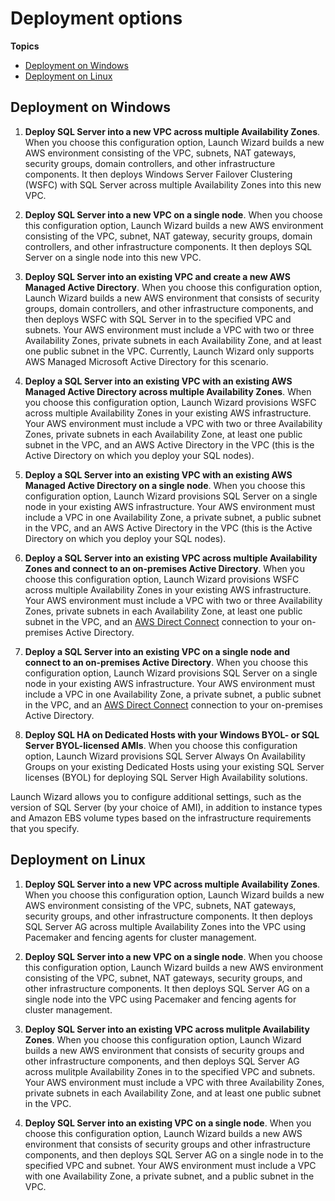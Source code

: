 # Deployment options<a name="launch-wizard-deployment-options"></a>

**Topics**
+ [Deployment on Windows](#launch-wizard-deployment-options-windows)
+ [Deployment on Linux](#launch-wizard-deployment-options-linux)

## Deployment on Windows<a name="launch-wizard-deployment-options-windows"></a>

1. **Deploy SQL Server into a new VPC across multiple Availability Zones**\. When you choose this configuration option, Launch Wizard builds a new AWS environment consisting of the VPC, subnets, NAT gateways, security groups, domain controllers, and other infrastructure components\. It then deploys Windows Server Failover Clustering \(WSFC\) with SQL Server across multiple Availability Zones into this new VPC\.

1. **Deploy SQL Server into a new VPC on a single node**\. When you choose this configuration option, Launch Wizard builds a new AWS environment consisting of the VPC, subnet, NAT gateway, security groups, domain controllers, and other infrastructure components\. It then deploys SQL Server on a single node into this new VPC\.

1. **Deploy SQL Server into an existing VPC and create a new AWS Managed Active Directory**\. When you choose this configuration option, Launch Wizard builds a new AWS environment that consists of security groups, domain controllers, and other infrastructure components, and then deploys WSFC with SQL Server in to the specified VPC and subnets\. Your AWS environment must include a VPC with two or three Availability Zones, private subnets in each Availability Zone, and at least one public subnet in the VPC\. Currently, Launch Wizard only supports AWS Managed Microsoft Active Directory for this scenario\.

1. **Deploy a SQL Server into an existing VPC with an existing AWS Managed Active Directory across multiple Availability Zones**\. When you choose this configuration option, Launch Wizard provisions WSFC across multiple Availability Zones in your existing AWS infrastructure\. Your AWS environment must include a VPC with two or three Availability Zones, private subnets in each Availability Zone, at least one public subnet in the VPC, and an AWS Active Directory in the VPC \(this is the Active Directory on which you deploy your SQL nodes\)\. 

1. **Deploy a SQL Server into an existing VPC with an existing AWS Managed Active Directory on a single node**\. When you choose this configuration option, Launch Wizard provisions SQL Server on a single node in your existing AWS infrastructure\. Your AWS environment must include a VPC in one Availability Zone, a private subnet, a public subnet in the VPC, and an AWS Active Directory in the VPC \(this is the Active Directory on which you deploy your SQL nodes\)\. 

1. **Deploy a SQL Server into an existing VPC across multiple Availability Zones and connect to an on\-premises Active Directory**\. When you choose this configuration option, Launch Wizard provisions WSFC across multiple Availability Zones in your existing AWS infrastructure\. Your AWS environment must include a VPC with two or three Availability Zones, private subnets in each Availability Zone, at least one public subnet in the VPC, and an [AWS Direct Connect](https://docs.aws.amazon.com/directconnect/latest/UserGuide/Welcome.html) connection to your on\-premises Active Directory\. 

1. **Deploy a SQL Server into an existing VPC on a single node and connect to an on\-premises Active Directory**\. When you choose this configuration option, Launch Wizard provisions SQL Server on a single node in your existing AWS infrastructure\. Your AWS environment must include a VPC in one Availability Zone, a private subnet, a public subnet in the VPC, and an [AWS Direct Connect](https://docs.aws.amazon.com/directconnect/latest/UserGuide/Welcome.html) connection to your on\-premises Active Directory\.

1. **Deploy SQL HA on Dedicated Hosts with your Windows BYOL\- or SQL Server BYOL\-licensed AMIs**\. When you choose this configuration option, Launch Wizard provisions SQL Server Always On Availability Groups on your existing Dedicated Hosts using your existing SQL Server licenses \(BYOL\) for deploying SQL Server High Availability solutions\.

Launch Wizard allows you to configure additional settings, such as the version of SQL Server \(by your choice of AMI\), in addition to instance types and Amazon EBS volume types based on the infrastructure requirements that you specify\.

## Deployment on Linux<a name="launch-wizard-deployment-options-linux"></a>

1. **Deploy SQL Server into a new VPC across multiple Availability Zones**\. When you choose this configuration option, Launch Wizard builds a new AWS environment consisting of the VPC, subnets, NAT gateways, security groups, and other infrastructure components\. It then deploys SQL Server AG across multiple Availability Zones into the VPC using Pacemaker and fencing agents for cluster management\.

1. **Deploy SQL Server into a new VPC on a single node**\. When you choose this configuration option, Launch Wizard builds a new AWS environment consisting of the VPC, subnet, NAT gateways, security groups, and other infrastructure components\. It then deploys SQL Server AG on a single node into the VPC using Pacemaker and fencing agents for cluster management\.

1. **Deploy SQL Server into an existing VPC across mulitple Availability Zones**\. When you choose this configuration option, Launch Wizard builds a new AWS environment that consists of security groups and other infrastructure components, and then deploys SQL Server AG across mulitple Availability Zones in to the specified VPC and subnets\. Your AWS environment must include a VPC with three Availability Zones, private subnets in each Availability Zone, and at least one public subnet in the VPC\. 

1. **Deploy SQL Server into an existing VPC on a single node**\. When you choose this configuration option, Launch Wizard builds a new AWS environment that consists of security groups and other infrastructure components, and then deploys SQL Server AG on a single node in to the specified VPC and subnet\. Your AWS environment must include a VPC with one Availability Zone, a private subnet, and a public subnet in the VPC\. 
